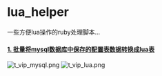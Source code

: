 # lua_helper
一些方便lua操作的ruby处理脚本...

#### [1. 批量将mysql数据库中保存的配置表数据转换成lua表](https://github.com/JieTrancender/lua_helper/blob/master/export_config.rb)  
![t_vip_mysql.png](http://sources.jie-trancender.org/t_vip_mysql.png)
![t_vip_lua.png](http://sources.jie-trancender.org/t_vip_lua.png)
